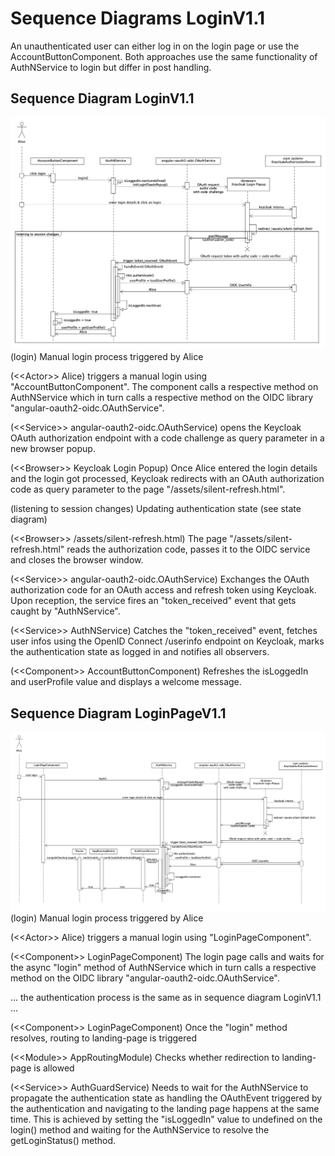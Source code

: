# Sequence Diagrams LoginV1.1
An unauthenticated user can either log in on the login page or use the AccountButtonComponent. Both approaches use the same functionality of AuthNService to login but
differ in post handling.

## Sequence Diagram LoginV1.1
![](figures/sed_login_v1.1.png)
(login) Manual login process triggered by Alice

(\<<Actor\>> Alice) triggers a manual login using "AccountButtonComponent". The component calls a respective method on AuthNService which in turn calls a respective method on the OIDC library "angular-oauth2-oidc.OAuthService".  

(\<<Service\>> angular-oauth2-oidc.OAuthService) opens the Keycloak OAuth authorization endpoint with a code challenge as query parameter in a new browser popup.  

(\<<Browser\>> Keycloak Login Popup) Once Alice entered the login details and the login got processed, Keycloak redirects with an OAuth authorization code as query parameter to the page "/assets/silent-refresh.html".


(listening to session changes) Updating authentication state (see state diagram)

(\<<Browser\>> /assets/silent-refresh.html) The page "/assets/silent-refresh.html" reads the authorization code, passes it to the OIDC service and closes the browser window.  

(\<<Service\>> angular-oauth2-oidc.OAuthService) Exchanges the OAuth authorization code for an OAuth access and refresh token using Keycloak. Upon reception, the service fires an "token_received" event that gets caught by "AuthNService".  

(\<<Service\>> AuthNService) Catches the "token_received" event, fetches user infos using the OpenID Connect /userinfo endpoint on Keycloak, marks the authentication state as logged in and notifies all observers.  

(\<<Component\>> AccountButtonComponent) Refreshes the isLoggedIn and userProfile value and displays a welcome message.


## Sequence Diagram LoginPageV1.1
![](figures/sed_login_page_v1.1.png)
(login) Manual login process triggered by Alice

(\<<Actor\>> Alice) triggers a manual login using "LoginPageComponent". 

(\<<Component\>> LoginPageComponent) The login page calls and waits for the async "login" method of AuthNService which in turn calls a respective method on the OIDC library "angular-oauth2-oidc.OAuthService".

... the authentication process is the same as in sequence diagram LoginV1.1 ...

(\<<Component\>> LoginPageComponent) Once the "login" method resolves, routing to landing-page is triggered

(\<<Module\>> AppRoutingModule) Checks whether redirection to landing-page is allowed

(\<<Service\>> AuthGuardService) Needs to wait for the AuthNService to propagate the authentication state as handling the OAuthEvent triggered by the authentication and navigating to the landing page happens at the same time.
This is achieved by setting the "isLoggedIn" value to undefined on the login() method and waiting for the AuthNService to resolve the getLoginStatus() method.



